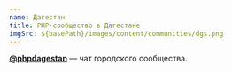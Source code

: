 ```yaml
---
name: Дагестан
title: PHP-сообщество в Дагестане
imgSrc: ${basePath}/images/content/communities/dgs.png
---
```


**[@phpdagestan](http://t.me/phpdagestan)** — чат городского сообщества.
